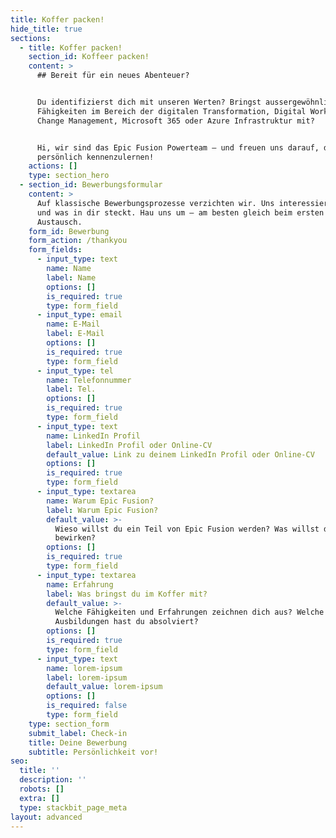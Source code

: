 ```yaml
---
title: Koffer packen!
hide_title: true
sections:
  - title: Koffer packen!
    section_id: Koffeer packen!
    content: >
      ## Bereit für ein neues Abenteuer?


      Du identifizierst dich mit unseren Werten? Bringst aussergewöhnliche
      Fähigkeiten im Bereich der digitalen Transformation, Digital Workplace,
      Change Management, Microsoft 365 oder Azure Infrastruktur mit?


      Hi, wir sind das Epic Fusion Powerteam – und freuen uns darauf, dich
      persönlich kennenzulernen!
    actions: []
    type: section_hero
  - section_id: Bewerbungsformular
    content: >
      Auf klassische Bewerbungsprozesse verzichten wir. Uns interessiert, wer
      und was in dir steckt. Hau uns um – am besten gleich beim ersten
      Austausch.
    form_id: Bewerbung
    form_action: /thankyou
    form_fields:
      - input_type: text
        name: Name
        label: Name
        options: []
        is_required: true
        type: form_field
      - input_type: email
        name: E-Mail
        label: E-Mail
        options: []
        is_required: true
        type: form_field
      - input_type: tel
        name: Telefonnummer
        label: Tel.
        options: []
        is_required: true
        type: form_field
      - input_type: text
        name: LinkedIn Profil
        label: LinkedIn Profil oder Online-CV
        default_value: Link zu deinem LinkedIn Profil oder Online-CV
        options: []
        is_required: true
        type: form_field
      - input_type: textarea
        name: Warum Epic Fusion?
        label: Warum Epic Fusion?
        default_value: >-
          Wieso willst du ein Teil von Epic Fusion werden? Was willst du bei uns
          bewirken?
        options: []
        is_required: true
        type: form_field
      - input_type: textarea
        name: Erfahrung
        label: Was bringst du im Koffer mit?
        default_value: >-
          Welche Fähigkeiten und Erfahrungen zeichnen dich aus? Welche
          Ausbildungen hast du absolviert?
        options: []
        is_required: true
        type: form_field
      - input_type: text
        name: lorem-ipsum
        label: lorem-ipsum
        default_value: lorem-ipsum
        options: []
        is_required: false
        type: form_field
    type: section_form
    submit_label: Check-in
    title: Deine Bewerbung
    subtitle: Persönlichkeit vor!
seo:
  title: ''
  description: ''
  robots: []
  extra: []
  type: stackbit_page_meta
layout: advanced
---
```

